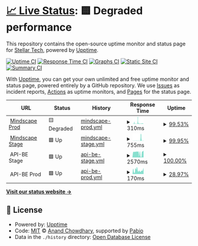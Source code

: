 # [📈 Live Status](https://uptime.uselest.com): <!--live status--> **🟨 Degraded performance**

This repository contains the open-source uptime monitor and status page for [Stellar Tech](https://uptime.uselest.com), powered by [Upptime](https://github.com/upptime/upptime).

[![Uptime CI](https://github.com/StellarTechLab/uptime/workflows/Uptime%20CI/badge.svg)](https://github.com/StellarTechLab/uptime/actions?query=workflow%3A%22Uptime+CI%22)
[![Response Time CI](https://github.com/StellarTechLab/uptime/workflows/Response%20Time%20CI/badge.svg)](https://github.com/StellarTechLab/uptime/actions?query=workflow%3A%22Response+Time+CI%22)
[![Graphs CI](https://github.com/StellarTechLab/uptime/workflows/Graphs%20CI/badge.svg)](https://github.com/StellarTechLab/uptime/actions?query=workflow%3A%22Graphs+CI%22)
[![Static Site CI](https://github.com/StellarTechLab/uptime/workflows/Static%20Site%20CI/badge.svg)](https://github.com/StellarTechLab/uptime/actions?query=workflow%3A%22Static+Site+CI%22)
[![Summary CI](https://github.com/StellarTechLab/uptime/workflows/Summary%20CI/badge.svg)](https://github.com/StellarTechLab/uptime/actions?query=workflow%3A%22Summary+CI%22)

With [Upptime](https://upptime.js.org), you can get your own unlimited and free uptime monitor and status page, powered entirely by a GitHub repository. We use [Issues](https://github.com/StellarTechLab/uptime/issues) as incident reports, [Actions](https://github.com/StellarTechLab/uptime/actions) as uptime monitors, and [Pages](https://uptime.uselest.com) for the status page.

<!--start: status pages-->
<!-- This summary is generated by Upptime (https://github.com/upptime/upptime) -->
<!-- Do not edit this manually, your changes will be overwritten -->
<!-- prettier-ignore -->
| URL | Status | History | Response Time | Uptime |
| --- | ------ | ------- | ------------- | ------ |
| <img alt="" src="https://icons.duckduckgo.com/ip3/web.mindscapeapp.io.ico" height="13"> [Mindscape Prod](https://web.mindscapeapp.io) | 🟨 Degraded | [mindscape-prod.yml](https://github.com/StellarTechLab/uptime/commits/HEAD/history/mindscape-prod.yml) | <details><summary><img alt="Response time graph" src="./graphs/mindscape-prod/response-time-week.png" height="20"> 310ms</summary><br><a href="https://uptime.uselest.com/history/mindscape-prod"><img alt="Response time 187" src="https://img.shields.io/endpoint?url=https%3A%2F%2Fraw.githubusercontent.com%2FStellarTechLab%2Fuptime%2FHEAD%2Fapi%2Fmindscape-prod%2Fresponse-time.json"></a><br><a href="https://uptime.uselest.com/history/mindscape-prod"><img alt="24-hour response time 216" src="https://img.shields.io/endpoint?url=https%3A%2F%2Fraw.githubusercontent.com%2FStellarTechLab%2Fuptime%2FHEAD%2Fapi%2Fmindscape-prod%2Fresponse-time-day.json"></a><br><a href="https://uptime.uselest.com/history/mindscape-prod"><img alt="7-day response time 310" src="https://img.shields.io/endpoint?url=https%3A%2F%2Fraw.githubusercontent.com%2FStellarTechLab%2Fuptime%2FHEAD%2Fapi%2Fmindscape-prod%2Fresponse-time-week.json"></a><br><a href="https://uptime.uselest.com/history/mindscape-prod"><img alt="30-day response time 171" src="https://img.shields.io/endpoint?url=https%3A%2F%2Fraw.githubusercontent.com%2FStellarTechLab%2Fuptime%2FHEAD%2Fapi%2Fmindscape-prod%2Fresponse-time-month.json"></a><br><a href="https://uptime.uselest.com/history/mindscape-prod"><img alt="1-year response time 187" src="https://img.shields.io/endpoint?url=https%3A%2F%2Fraw.githubusercontent.com%2FStellarTechLab%2Fuptime%2FHEAD%2Fapi%2Fmindscape-prod%2Fresponse-time-year.json"></a></details> | <details><summary><a href="https://uptime.uselest.com/history/mindscape-prod">99.53%</a></summary><a href="https://uptime.uselest.com/history/mindscape-prod"><img alt="All-time uptime 99.66%" src="https://img.shields.io/endpoint?url=https%3A%2F%2Fraw.githubusercontent.com%2FStellarTechLab%2Fuptime%2FHEAD%2Fapi%2Fmindscape-prod%2Fuptime.json"></a><br><a href="https://uptime.uselest.com/history/mindscape-prod"><img alt="24-hour uptime 98.81%" src="https://img.shields.io/endpoint?url=https%3A%2F%2Fraw.githubusercontent.com%2FStellarTechLab%2Fuptime%2FHEAD%2Fapi%2Fmindscape-prod%2Fuptime-day.json"></a><br><a href="https://uptime.uselest.com/history/mindscape-prod"><img alt="7-day uptime 99.53%" src="https://img.shields.io/endpoint?url=https%3A%2F%2Fraw.githubusercontent.com%2FStellarTechLab%2Fuptime%2FHEAD%2Fapi%2Fmindscape-prod%2Fuptime-week.json"></a><br><a href="https://uptime.uselest.com/history/mindscape-prod"><img alt="30-day uptime 99.76%" src="https://img.shields.io/endpoint?url=https%3A%2F%2Fraw.githubusercontent.com%2FStellarTechLab%2Fuptime%2FHEAD%2Fapi%2Fmindscape-prod%2Fuptime-month.json"></a><br><a href="https://uptime.uselest.com/history/mindscape-prod"><img alt="1-year uptime 99.66%" src="https://img.shields.io/endpoint?url=https%3A%2F%2Fraw.githubusercontent.com%2FStellarTechLab%2Fuptime%2FHEAD%2Fapi%2Fmindscape-prod%2Fuptime-year.json"></a></details>
| <img alt="" src="https://icons.duckduckgo.com/ip3/web.stg.mindscapeapp.io.ico" height="13"> [Mindscape Stage](https://web.stg.mindscapeapp.io) | 🟩 Up | [mindscape-stage.yml](https://github.com/StellarTechLab/uptime/commits/HEAD/history/mindscape-stage.yml) | <details><summary><img alt="Response time graph" src="./graphs/mindscape-stage/response-time-week.png" height="20"> 755ms</summary><br><a href="https://uptime.uselest.com/history/mindscape-stage"><img alt="Response time 267" src="https://img.shields.io/endpoint?url=https%3A%2F%2Fraw.githubusercontent.com%2FStellarTechLab%2Fuptime%2FHEAD%2Fapi%2Fmindscape-stage%2Fresponse-time.json"></a><br><a href="https://uptime.uselest.com/history/mindscape-stage"><img alt="24-hour response time 132" src="https://img.shields.io/endpoint?url=https%3A%2F%2Fraw.githubusercontent.com%2FStellarTechLab%2Fuptime%2FHEAD%2Fapi%2Fmindscape-stage%2Fresponse-time-day.json"></a><br><a href="https://uptime.uselest.com/history/mindscape-stage"><img alt="7-day response time 755" src="https://img.shields.io/endpoint?url=https%3A%2F%2Fraw.githubusercontent.com%2FStellarTechLab%2Fuptime%2FHEAD%2Fapi%2Fmindscape-stage%2Fresponse-time-week.json"></a><br><a href="https://uptime.uselest.com/history/mindscape-stage"><img alt="30-day response time 282" src="https://img.shields.io/endpoint?url=https%3A%2F%2Fraw.githubusercontent.com%2FStellarTechLab%2Fuptime%2FHEAD%2Fapi%2Fmindscape-stage%2Fresponse-time-month.json"></a><br><a href="https://uptime.uselest.com/history/mindscape-stage"><img alt="1-year response time 267" src="https://img.shields.io/endpoint?url=https%3A%2F%2Fraw.githubusercontent.com%2FStellarTechLab%2Fuptime%2FHEAD%2Fapi%2Fmindscape-stage%2Fresponse-time-year.json"></a></details> | <details><summary><a href="https://uptime.uselest.com/history/mindscape-stage">99.95%</a></summary><a href="https://uptime.uselest.com/history/mindscape-stage"><img alt="All-time uptime 98.50%" src="https://img.shields.io/endpoint?url=https%3A%2F%2Fraw.githubusercontent.com%2FStellarTechLab%2Fuptime%2FHEAD%2Fapi%2Fmindscape-stage%2Fuptime.json"></a><br><a href="https://uptime.uselest.com/history/mindscape-stage"><img alt="24-hour uptime 100.00%" src="https://img.shields.io/endpoint?url=https%3A%2F%2Fraw.githubusercontent.com%2FStellarTechLab%2Fuptime%2FHEAD%2Fapi%2Fmindscape-stage%2Fuptime-day.json"></a><br><a href="https://uptime.uselest.com/history/mindscape-stage"><img alt="7-day uptime 99.95%" src="https://img.shields.io/endpoint?url=https%3A%2F%2Fraw.githubusercontent.com%2FStellarTechLab%2Fuptime%2FHEAD%2Fapi%2Fmindscape-stage%2Fuptime-week.json"></a><br><a href="https://uptime.uselest.com/history/mindscape-stage"><img alt="30-day uptime 99.96%" src="https://img.shields.io/endpoint?url=https%3A%2F%2Fraw.githubusercontent.com%2FStellarTechLab%2Fuptime%2FHEAD%2Fapi%2Fmindscape-stage%2Fuptime-month.json"></a><br><a href="https://uptime.uselest.com/history/mindscape-stage"><img alt="1-year uptime 98.50%" src="https://img.shields.io/endpoint?url=https%3A%2F%2Fraw.githubusercontent.com%2FStellarTechLab%2Fuptime%2FHEAD%2Fapi%2Fmindscape-stage%2Fuptime-year.json"></a></details>
| <img alt="" src="https://icons.duckduckgo.com/ip3/null.ico" height="13"> API-BE Stage | 🟩 Up | [api-be-stage.yml](https://github.com/StellarTechLab/uptime/commits/HEAD/history/api-be-stage.yml) | <details><summary><img alt="Response time graph" src="./graphs/api-be-stage/response-time-week.png" height="20"> 2570ms</summary><br><a href="https://uptime.uselest.com/history/api-be-stage"><img alt="Response time 2578" src="https://img.shields.io/endpoint?url=https%3A%2F%2Fraw.githubusercontent.com%2FStellarTechLab%2Fuptime%2FHEAD%2Fapi%2Fapi-be-stage%2Fresponse-time.json"></a><br><a href="https://uptime.uselest.com/history/api-be-stage"><img alt="24-hour response time 3442" src="https://img.shields.io/endpoint?url=https%3A%2F%2Fraw.githubusercontent.com%2FStellarTechLab%2Fuptime%2FHEAD%2Fapi%2Fapi-be-stage%2Fresponse-time-day.json"></a><br><a href="https://uptime.uselest.com/history/api-be-stage"><img alt="7-day response time 2570" src="https://img.shields.io/endpoint?url=https%3A%2F%2Fraw.githubusercontent.com%2FStellarTechLab%2Fuptime%2FHEAD%2Fapi%2Fapi-be-stage%2Fresponse-time-week.json"></a><br><a href="https://uptime.uselest.com/history/api-be-stage"><img alt="30-day response time 2657" src="https://img.shields.io/endpoint?url=https%3A%2F%2Fraw.githubusercontent.com%2FStellarTechLab%2Fuptime%2FHEAD%2Fapi%2Fapi-be-stage%2Fresponse-time-month.json"></a><br><a href="https://uptime.uselest.com/history/api-be-stage"><img alt="1-year response time 2578" src="https://img.shields.io/endpoint?url=https%3A%2F%2Fraw.githubusercontent.com%2FStellarTechLab%2Fuptime%2FHEAD%2Fapi%2Fapi-be-stage%2Fresponse-time-year.json"></a></details> | <details><summary><a href="https://uptime.uselest.com/history/api-be-stage">100.00%</a></summary><a href="https://uptime.uselest.com/history/api-be-stage"><img alt="All-time uptime 96.89%" src="https://img.shields.io/endpoint?url=https%3A%2F%2Fraw.githubusercontent.com%2FStellarTechLab%2Fuptime%2FHEAD%2Fapi%2Fapi-be-stage%2Fuptime.json"></a><br><a href="https://uptime.uselest.com/history/api-be-stage"><img alt="24-hour uptime 100.00%" src="https://img.shields.io/endpoint?url=https%3A%2F%2Fraw.githubusercontent.com%2FStellarTechLab%2Fuptime%2FHEAD%2Fapi%2Fapi-be-stage%2Fuptime-day.json"></a><br><a href="https://uptime.uselest.com/history/api-be-stage"><img alt="7-day uptime 100.00%" src="https://img.shields.io/endpoint?url=https%3A%2F%2Fraw.githubusercontent.com%2FStellarTechLab%2Fuptime%2FHEAD%2Fapi%2Fapi-be-stage%2Fuptime-week.json"></a><br><a href="https://uptime.uselest.com/history/api-be-stage"><img alt="30-day uptime 100.00%" src="https://img.shields.io/endpoint?url=https%3A%2F%2Fraw.githubusercontent.com%2FStellarTechLab%2Fuptime%2FHEAD%2Fapi%2Fapi-be-stage%2Fuptime-month.json"></a><br><a href="https://uptime.uselest.com/history/api-be-stage"><img alt="1-year uptime 96.89%" src="https://img.shields.io/endpoint?url=https%3A%2F%2Fraw.githubusercontent.com%2FStellarTechLab%2Fuptime%2FHEAD%2Fapi%2Fapi-be-stage%2Fuptime-year.json"></a></details>
| <img alt="" src="https://icons.duckduckgo.com/ip3/null.ico" height="13"> API-BE Prod | 🟩 Up | [api-be-prod.yml](https://github.com/StellarTechLab/uptime/commits/HEAD/history/api-be-prod.yml) | <details><summary><img alt="Response time graph" src="./graphs/api-be-prod/response-time-week.png" height="20"> 170ms</summary><br><a href="https://uptime.uselest.com/history/api-be-prod"><img alt="Response time 246" src="https://img.shields.io/endpoint?url=https%3A%2F%2Fraw.githubusercontent.com%2FStellarTechLab%2Fuptime%2FHEAD%2Fapi%2Fapi-be-prod%2Fresponse-time.json"></a><br><a href="https://uptime.uselest.com/history/api-be-prod"><img alt="24-hour response time 237" src="https://img.shields.io/endpoint?url=https%3A%2F%2Fraw.githubusercontent.com%2FStellarTechLab%2Fuptime%2FHEAD%2Fapi%2Fapi-be-prod%2Fresponse-time-day.json"></a><br><a href="https://uptime.uselest.com/history/api-be-prod"><img alt="7-day response time 170" src="https://img.shields.io/endpoint?url=https%3A%2F%2Fraw.githubusercontent.com%2FStellarTechLab%2Fuptime%2FHEAD%2Fapi%2Fapi-be-prod%2Fresponse-time-week.json"></a><br><a href="https://uptime.uselest.com/history/api-be-prod"><img alt="30-day response time 163" src="https://img.shields.io/endpoint?url=https%3A%2F%2Fraw.githubusercontent.com%2FStellarTechLab%2Fuptime%2FHEAD%2Fapi%2Fapi-be-prod%2Fresponse-time-month.json"></a><br><a href="https://uptime.uselest.com/history/api-be-prod"><img alt="1-year response time 246" src="https://img.shields.io/endpoint?url=https%3A%2F%2Fraw.githubusercontent.com%2FStellarTechLab%2Fuptime%2FHEAD%2Fapi%2Fapi-be-prod%2Fresponse-time-year.json"></a></details> | <details><summary><a href="https://uptime.uselest.com/history/api-be-prod">28.97%</a></summary><a href="https://uptime.uselest.com/history/api-be-prod"><img alt="All-time uptime 22.18%" src="https://img.shields.io/endpoint?url=https%3A%2F%2Fraw.githubusercontent.com%2FStellarTechLab%2Fuptime%2FHEAD%2Fapi%2Fapi-be-prod%2Fuptime.json"></a><br><a href="https://uptime.uselest.com/history/api-be-prod"><img alt="24-hour uptime 100.00%" src="https://img.shields.io/endpoint?url=https%3A%2F%2Fraw.githubusercontent.com%2FStellarTechLab%2Fuptime%2FHEAD%2Fapi%2Fapi-be-prod%2Fuptime-day.json"></a><br><a href="https://uptime.uselest.com/history/api-be-prod"><img alt="7-day uptime 28.97%" src="https://img.shields.io/endpoint?url=https%3A%2F%2Fraw.githubusercontent.com%2FStellarTechLab%2Fuptime%2FHEAD%2Fapi%2Fapi-be-prod%2Fuptime-week.json"></a><br><a href="https://uptime.uselest.com/history/api-be-prod"><img alt="30-day uptime 8.05%" src="https://img.shields.io/endpoint?url=https%3A%2F%2Fraw.githubusercontent.com%2FStellarTechLab%2Fuptime%2FHEAD%2Fapi%2Fapi-be-prod%2Fuptime-month.json"></a><br><a href="https://uptime.uselest.com/history/api-be-prod"><img alt="1-year uptime 22.18%" src="https://img.shields.io/endpoint?url=https%3A%2F%2Fraw.githubusercontent.com%2FStellarTechLab%2Fuptime%2FHEAD%2Fapi%2Fapi-be-prod%2Fuptime-year.json"></a></details>

<!--end: status pages-->

[**Visit our status website →**](https://uptime.uselest.com)

## 📄 License

- Powered by: [Upptime](https://github.com/upptime/upptime)
- Code: [MIT](./LICENSE) © [Anand Chowdhary](https://anandchowdhary.com), supported by [Pabio](https://pabio.com)
- Data in the `./history` directory: [Open Database License](https://opendatacommons.org/licenses/odbl/1-0/)
